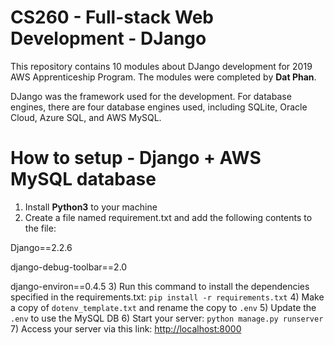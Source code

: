 # CS260 - Full-stack Web Development - DJango
This repository contains 10 modules about DJango development for 2019 AWS Apprenticeship Program. The modules were completed by **Dat Phan**.

DJango was the framework used for the development. For database engines, there are four database engines used, including SQLite, Oracle Cloud, Azure SQL, and AWS MySQL.

# How to setup - Django + AWS MySQL database
1) Install **Python3** to your machine
2) Create a file named requirement.txt and add the following contents to the file:

Django==2.2.6

django-debug-toolbar==2.0

django-environ==0.4.5
3) Run this command to install the dependencies specified in the requirements.txt: `pip install -r requirements.txt`
4) Make a copy of `dotenv_template.txt` and rename the copy to `.env`
5) Update the `.env` to use the MySQL DB
6) Start your server: `python manage.py runserver`
7) Access your server via this link: [http://localhost:8000](http://localhost:8000)

